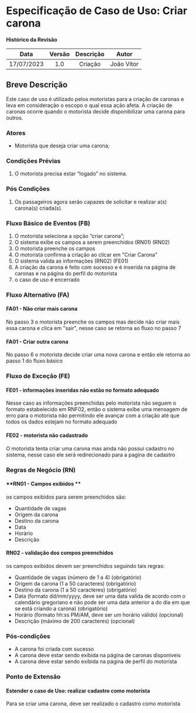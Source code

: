# Especificação de Caso de Uso: Criar carona


**Histórico da Revisão**


|**Data**|**Versão**|**Descrição**|**Autor**|
| :-: | :-: | :-: | :-: |
|17/07/2023|1.0|Criação|João Vítor|




## **Breve Descrição**
Este caso de uso é utilizado pelos motoristas para a criação de caronas e leva em consideração o escopo o qual essa ação afeta. A criação de caronas ocorre quando o motorista decide disponibilizar uma carona para outros.


### Atores
- Motorista que deseja criar uma carona;


### Condições Prévias
1. O motorista precisa estar “logado” no sistema.


### **Pós Condições**
1. Os passageiros agora serão capazes de solicitar e realizar a(s) carona(s) criada(s).


### **Fluxo Básico de Eventos (FB)**
1. O motorista seleciona a opção “criar carona”;
2. O sistema exibe os campos a serem preenchidos (RN01) (RN02)
3. O motorista preenche os campos
4. O motorista confirma a criação ao clicar em "Criar Carona"
5. O sistema valida as informações (RN02) (FE01)
6. A criação da carona é feito com sucesso e é inserida na página de caronas e na página do perfil do motorista
7. o caso de uso é encerrado


### **Fluxo Alternativo (FA)**


#### **FA01 - Não criar mais carona**
No passo 3 o motorista preenche os campos mas decide não criar mais essa carona e clica em "sair", nesse caso se retorna ao fluxo no passo 7


#### **FA01 - Criar outra carona**
No passo 6 o motorista decide criar uma nova carona e então ele retorna ao passo 1 do fluxo básico


### **Fluxo de Exceção (FE)**


#### **FE01 - informações inseridas não estão no formato adequado**
Nesse caso as informações preenchidas pelo motorista não seguem o formato estabelecido em RNF02, então o sistema exibe uma mensagem de erro para o motorista não permitindo ele avançar com a criação até que todos os dados estejam no formato adequado


#### **FE02 - motorista não cadastrado**
O motorista tenta criar uma carona mas ainda não possui cadastro no sistema, nesse caso ele será redirecionado para a pagina de cadastro


### **Regras de Negócio (RN)**


#### **RN01 - Campos exibidos **
os campos exibidos para serem preenchidos são:
- Quantidade de vagas
- Origem da carona
- Destino da carona
- Data
- Horário
- Descrição


#### **RN02 - validação dos compos preenchidos**
os campos exibidos devem ser preenchidos seguindo tais regras:
- Quantidade de vagas (número de 1 a 4) (obrigatório)
- Origem da carona (1 a 50 caracteres) (obrigatório)
- Destino da carona (1 a 50 caracteres) (obrigatório)
- Data (formato dd/mm/yyyy, deve ser uma data valida de acordo com o calendário gregoriano e não pode ser uma data anterior a do dia em que se está criando a carona) (obrigatório)
- Horário (formato hh:ss PM/AM, deve ser um horário válido) (opcional)
- Descrição (máximo de 200 caracteres) (opcional)




### **Pós-condições**
- A carona foi criada com sucesso
- A carona deve estar sendo exibida na página de caronas disponíveis
- A carona deve estar sendo exibida na página de perfil do motorista




### **Ponto de Extensão**


#### **Estender o caso de Uso: realizar cadastro como motorista**
Para se criar uma carona, deve ser realizado o cadastro como motorista
